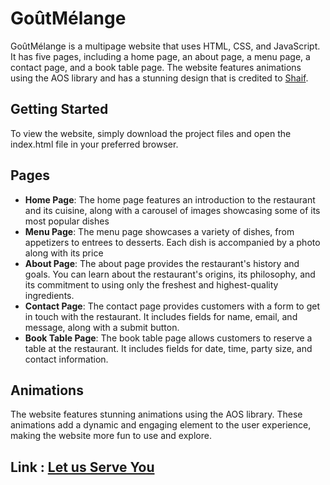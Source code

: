 
#  GoûtMélange

GoûtMélange is a multipage website that uses HTML, CSS, and JavaScript. It has five pages, including a home page, an about page, a menu page, a contact page, and a book table page. The website features animations using the AOS library and has a stunning design that is credited to [Shaif](https://www.instagram.com/shaifarfan08/).


## Getting Started

To view the website, simply download the project files and open the index.html file in your preferred browser.
## Pages

- **Home Page**: The home page features an introduction to the restaurant and its cuisine, along with a carousel of images showcasing some of its most popular dishes
- **Menu Page**: The menu page showcases a variety of dishes, from appetizers to entrees to desserts. Each dish is accompanied by a photo along with its price
- **About Page**: The about page provides the restaurant's history and goals. You can learn about the restaurant's origins, its philosophy, and its commitment to using only the freshest and highest-quality ingredients.
- **Contact Page**: The contact page provides customers with a form to get in touch with the restaurant. It includes fields for name, email, and message, along with a submit button.
- **Book Table Page**: The book table page allows customers to reserve a table at the restaurant. It includes fields for date, time, party size, and contact information.

 
## Animations

The website features stunning animations using the AOS library. These animations add a dynamic and engaging element to the user experience, making the website more fun to use and explore.

## Link : [Let us Serve You](https://utproject-goutmelange.netlify.app/)
